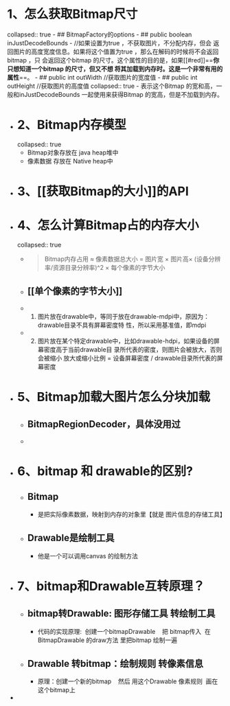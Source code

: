 # 1、怎么获取Bitmap尺寸
collapsed:: true
	- ## BitmapFactory的options
		- ## public boolean inJustDecodeBounds
			- //如果设置为true ，不获取图片，不分配内存，但会
			  返回图片的高度宽度信息。如果将这个值置为true ，那么在解码的时候将不会返回bitmap ，只
			  会返回这个bitmap 的尺寸。这个属性的目的是，如果[[#red]]==**你只想知道一个bitmap 的尺寸，但又不想
			  将其加载到内存时。这是一个非常有用的属性**==。
		- ## public int outWidth //获取图片的宽度值
		- ## public int outHeight //获取图片的高度值
		  collapsed:: true
			- 表示这个Bitmap 的宽和高，一般和inJustDecodeBounds 一起使用来获得Bitmap 的宽高，但是不加载到内存。
- # 2、Bitmap内存模型
  collapsed:: true
	- Bitmap对象存放在 java  heap堆中
	- 像素数据  存放在 Native heap中
- # 3、[[获取Bitmap的大小]]的API
- # 4、怎么计算Bitmap占的内存大小
  collapsed:: true
	- >Bitmap内存占用 ≈ 像素数据总大小 = 图片宽 × 图片高× (设备分辨率/资源目录分辨率)^2 × 每个像素的字节大小
	- ## [[单个像素的字节大小]]
	- 1. 图片放在drawable中，等同于放在drawable-mdpi中，原因为：drawable目录不具有屏幕密度特
	  性，所以采用基准值，即mdpi
	- 2. 图片放在某个特定drawable中，比如drawable-hdpi，如果设备的屏幕密度高于当前drawable目
	  录所代表的密度，则图片会被放大，否则会被缩小
	  放大或缩小比例 = 设备屏幕密度 / drawable目录所代表的屏幕密度
- # 5、Bitmap加载大图片怎么分块加载
	- ## BitmapRegionDecoder，具体没用过
	-
- # 6、bitmap 和 drawable的区别?
	- ## Bitmap
		- 是把实际像素数据，映射到内存的对象里【就是  图片信息的存储工具】
	- ## Drawable是绘制工具
		- 他是一个可以调用canvas 的绘制方法
- # 7、bitmap和Drawable互转原理？
	- ## bitmap转Drawable: 图形存储工具 转绘制工具
		- 代码的实现原理:  创建一个bitmapDrawable    把 bitmap传入  在BitmapDrawable 的draw方法 里把bitmap 绘制一遍
	- ## Drawable 转bitmap：绘制规则 转像素信息
		- 原理：创建一个新的bitmap    然后 用这个Drawable 像素规则  画在这个bitmap上
-
